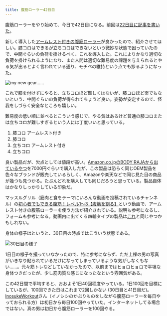```yaml
---
title: 腹筋ローラー42日目
---
```

腹筋ローラーをやり始めて、今日で42日目になる。前回は[22日目に記事を書いた](https://r7kamura.com/articles/2022-06-10-abroller)。

新しく導入した[アームレスト付きの腹筋ローラー](https://www.amazon.co.jp/dp/B091DVYKXJ)が良かったので、紹介させてほしい。膝コロはできるが立ちコロはできないという微妙な状態で困っていたので、中間ぐらいの負荷を掛けるべく、これを導入した。これによりかなり適切な負荷を掛けられるようになり、また人間は適切な難易度の課題を与えられるとやる気が出るとよく言われている通り、モチベの維持という点でも捗るようになった。

![](https://lh3.googleusercontent.com/docs/ADP-6oEPAadSnIEZbKMXQ4DqJa0j3qLSKTz_XLs0bY5XMItLnTRwPEbz8v28JiF8HfF_4dIYevIYUZKwmOj0NNFK3EW1AtWo2K26s_I8SeukT6gcSRqXbMksThAAbt2HwpvEuanDjxgigvhDhXh_vCdQU-Hj4rz57Y44NH1B5jlip_ZmuoocFwL93WuhkJidQ7NjgjHf_D86ghHCgCWTavsOmGZ_eqKz5LSgvTyLTBJPd449-z0Oy79VbW2PQMnhASLhoZU_1ujeogJv9Jy5dFVVt8kMBs-ntS-cOepYiw4k8vR1Sd16IstaVXY3HynwKnZV0Y-6VyvlK6IJ6e0g8toYQWtAoJGWNuru8YzviQt2-M1g0e3dZNdt0Xm2jqAtel79d2p-rc-2Te9i1oyNAsQ1Moa6A9lb15qMPdtbGgCSiPp-DUcm9JlSfgiE67XrC-Mnoc7gX9wIc_oltncMXT5FWiZx_MdG_Wz_XgIZGVUnpVZ7wq5o-OpOyNyDpGPEQqlpK6d2uHrLnV2XUHh3z4erc6JVENE2wna5I5_CSwzgPD-OSSRxxwP0G0X-x_G8Wpf2t_q95SlVwDspkWCaqLg_T6aUZ9Ze8DxvImjGCT6_fBPIIDfUUBljqwDsFF-_R-l8bkh2FpDlPEtsga7Y4dgy5ZLEXqCcX21582mfp4LzAkno25R3JwYdae7IIqrBEBPyg0iAImQsqsl_5fvLEvHojE2wgZP74BlKNQGvK9HMHAoYyyttV950z1UufqwOuQpYAu6cHB_dddaVFgMwlh8aRChvgF0S3NGNQfNgQzUn-NmtjB16lMwAePOBcZNqLLB9mACE9auZMP_vcCHB7ERqk2M8ymTpM3T10P8tKimI6RCUB8bGRAK-n7EuYbwlRgWCMQbrBeXktvILGp91di8cvUGV1LysXtkieQru9iZD-T-s2VC4doJlPEZbxo8rxJF-jl05p0sO2FkLEwE938qkNz0u56J-u4ZlkUxJcPb0hdxGG4sFDcYHq706ELpNDndGfkR05SsS0RcHsqnthvwzcUlkVjhf5P6q6jTH99RiHVew7mCKF7E8FGMEW4Cd2SSLbXFDLbhIvtYDv1fpsJ4ntv3KrFUYcHMrPfns0wXFz5Tru7V5lmvK2ksme-ut--yW5yS1k2FstupNukjPSaCmkOLPlnYTDlKEnLZs-n96lCiP677CN_xpM33IK02x1y1HAmSBF18r53k48VW2EAjZC_raTYpx8hOweW20vZiaIAKPZ8BCSg "my new gear......")

これで膝を付けずにやると、立ちコロほど難しくはないが、膝コロほど楽でもないという、中間ぐらいの負荷が得られてちょうど良い。姿勢が安定するので、怪我をしづらく安全なところも嬉しい。

難易度の低い順に並べるとこういう感じで、やる気はあるけど普通の膝コロまたは立ちコロが難しすぎるという人には丁度いいと思っている。

1.  膝コロ アームレスト付き
2.  膝コロ
3.  立ちコロ アームレスト付き
4.  立ちコロ

良い製品だが、欠点としては値段が高い。[Amazon.co.jpのBODY RAJAから出ているやつ](https://www.amazon.co.jp/dp/B091DVYKXJ)を7000円ぐらいで購入したが、この製品は恐らく同じOEM製品を色々なブランドが販売しているらしく、Amazonや楽天などで同じ見た目の商品が幾つも見つかる。たぶんどれを購入しても同じだろうと思っている。製品自体はかなりしっかりしている印象だ。

マッスルグリル（筋肉と食をテーマにいろんな動画を投稿されているチャンネル）の[初心者でもできる腹筋！レベル1〜3【腹筋を割る】](https://www.youtube.com/watch?v=5Ie0jGMgzto&list=PLJWXeNPGozjtVGumqcAacWnJxX7YsNo4e&index=5&t=240s)という動画で、アームレスト付きの腹筋ローラーを使う方法が紹介されている。説明も参考になるし、フォームも参考になる。動画内に出てくる四輪タイプの製品は[これ](https://www.amazon.co.jp/dp/B09HKXMRL8)と同じやつかもしれない。

身体の様子はというと、30日目の時点ではこういう状態である。

![](https://lh3.googleusercontent.com/docs/ADP-6oFeLuyHm1GuOBE6PJN7C8cCzkN9verlN0raTzlGUNq8B2KZASZiIpp0f8xydhBgAj8flRTqdouyvvDqevz0alY0lSBbxCT4C_0pmnR3Jsnujstf4HxdvYcKsv-J9BRtWZpJxkIZXZxFVWahbDz0gRud39AhC9ueN9bt727se0UQCESCb38Ccm-qpsy2zgW6nd7jcWhBQxXpFVjpqds19KWgZ1NBVjqUceWlPtuKLewLiayJJBPkvcQKZjE94y4Wp4ZXPsEepjDOGoIajpAXiApTywT1XVaOxUqg6nUcDO-gaPE40pXDvb3V8v8WQ69FiAB442ko56HDJTEeoiAbjyw4nIYpiXYGk7tM1nrcEf8F5ZWd8eOIrrwGnU997-EnbyopnjoOIFlNmb8RTbMQnlFX5G8i5DR8dZlOQ7guM_IeXnpy5PI6TDC-XTsihCIk37bn8lgXXukwoYzh0XhifxkRifWQK29uCr6RRYzdl-u0LX3UXro578U0_U4NdT8EN46oF5Dt8JApLGTLoxiQHv10tcDUGBj7VxWEAPmcpADjy8lTMA8qbo9wK6Ly5M_e_y_LfKswIO2Bl3xEc0x_GwUQivQz78u4d5OXaXTwP5yCz1s7hACM248oVHSwplJg5N9A-T5bm3_9cTy09R-Yo70EAIQiaq73je9lGm83diXsZpnR8lPtzrK6g7n9aO1ydasgo49N5bB-BD_3QAogSThu3x7UkGOtZL6k1NAXQr9YREHziigtfNTsCVKmS_6nz52P7IxeEjEVHOJ13fmgzPQfDX_z27bHjsCurUhPOBb9L9HTArhG3drOjkc4eb2QfXXbQlRo0gacQLrbtPxknA3-4TdZ-fn_8Yc7sQvz1o36-OwA1OsCHrPo_A8d4LouON6u77vUC0gAIkeQ2FXBTls6urx3gdfcjI4YqkBFPjuVOWzuWJ2f1g0qKX9weYxHmTG6VEMKkQsbNz03z8twuFrDOWwZdn8NXKSpTyPM_CIw6EqHVTjKzAhFE7FwpAjAsahHjuL8gX2cJ8q-YoqpFcXGjOSUg6EGBW9ZUg0mOWmaFKgRXSDWioyGk0GAtzt5ORyz723OF_XE4YlfusGPOv_poAuwQuEnbyCXatfbebHpQJeQ-TLYdl5-pz7MJSiCNSf-Gqkb6QXRKErGEvLemDs8TQvULdnsc7OCNenlt-mpwYN7v1iTXnhPdwPEQi2qxWlSfD-0sERiPBkp2LeIAJyUI7XuWDWRJH609LKae4gPG0q6hg "30日目の様子")

1日目の様子を撮っていなかったので、特に参考にならず、ただ上裸の男の写真がいきなり貼られているだけになってしまっているような気がしなくもない……。元々筋トレなどしていなかったので、以前まではヒョロヒョロで平坦な身体つきだったが、少し筋肉質な感じになったなという雰囲気がある。

この42日間で平均すると、おおよそ1日40回程度やっている。1日100回を目標にしているが、100回できた日はこれまで2回しかない (30日目と41日目だ)。[InosukeWorkout](https://twitter.com/InosukeWorkout)さん（イノシシのかぶりものをしながら腹筋ローラーを毎日やっておられる方）は初日から毎日100回やっていた。インターネットしてる場合ではない。真の男は初日から腹筋ローラーを100回やる。
